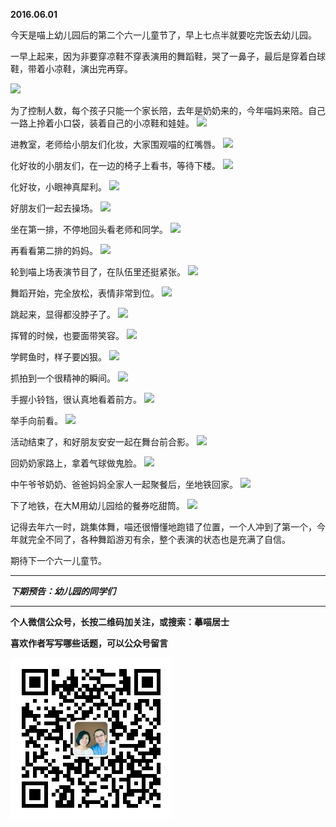 **2016.06.01**

今天是喵上幼儿园后的第二个六一儿童节了，早上七点半就要吃完饭去幼儿园。

一早上起来，因为非要穿凉鞋不穿表演用的舞蹈鞋，哭了一鼻子，最后是穿着白球鞋，带着小凉鞋，演出完再穿。

![](http://upload-images.jianshu.io/upload_images/51001-5eac08a552a43a79.jpg?imageMogr2/auto-orient/strip%7CimageView2/2/w/1240)

为了控制人数，每个孩子只能一个家长陪，去年是奶奶来的，今年喵妈来陪。自己一路上拎着小口袋，装着自己的小凉鞋和娃娃。
![](http://upload-images.jianshu.io/upload_images/51001-70c295b1b21ee1b1.jpg?imageMogr2/auto-orient/strip%7CimageView2/2/w/1240)

进教室，老师给小朋友们化妆，大家围观喵的红嘴唇。
![](http://upload-images.jianshu.io/upload_images/51001-92ff1e0cb2f9a0c4.jpg?imageMogr2/auto-orient/strip%7CimageView2/2/w/1240)

化好妆的小朋友们，在一边的椅子上看书，等待下楼。
![](http://upload-images.jianshu.io/upload_images/51001-4495867e6b48152e.jpg?imageMogr2/auto-orient/strip%7CimageView2/2/w/1240)

化好妆，小眼神真犀利。
![](http://upload-images.jianshu.io/upload_images/51001-ab5ba1f983c9f491.jpg?imageMogr2/auto-orient/strip%7CimageView2/2/w/1240)

好朋友们一起去操场。
![](http://upload-images.jianshu.io/upload_images/51001-e82abd58d243cc9c.jpg?imageMogr2/auto-orient/strip%7CimageView2/2/w/1240)

坐在第一排，不停地回头看老师和同学。
![](http://upload-images.jianshu.io/upload_images/51001-df8ec578805a9dd4.jpg?imageMogr2/auto-orient/strip%7CimageView2/2/w/1240)

再看看第二排的妈妈。
![](http://upload-images.jianshu.io/upload_images/51001-eee1066ff2aea2c3.jpg?imageMogr2/auto-orient/strip%7CimageView2/2/w/1240)

轮到喵上场表演节目了，在队伍里还挺紧张。
![](http://upload-images.jianshu.io/upload_images/51001-9640e7c06f674247.jpg?imageMogr2/auto-orient/strip%7CimageView2/2/w/1240)

舞蹈开始，完全放松，表情非常到位。
![](http://upload-images.jianshu.io/upload_images/51001-720e370e58530c99.jpg?imageMogr2/auto-orient/strip%7CimageView2/2/w/1240)

跳起来，显得都没脖子了。
![](http://upload-images.jianshu.io/upload_images/51001-c03b41e4e2ed86fb.jpg?imageMogr2/auto-orient/strip%7CimageView2/2/w/1240)

挥臂的时候，也要面带笑容。
![](http://upload-images.jianshu.io/upload_images/51001-aaab541b3b19c086.jpg?imageMogr2/auto-orient/strip%7CimageView2/2/w/1240)

学鳄鱼时，样子要凶狠。
![](http://upload-images.jianshu.io/upload_images/51001-354b5e6eb8ec2ee1.jpg?imageMogr2/auto-orient/strip%7CimageView2/2/w/1240)

抓拍到一个很精神的瞬间。
![](http://upload-images.jianshu.io/upload_images/51001-233fe7e947215900.jpg?imageMogr2/auto-orient/strip%7CimageView2/2/w/1240)

手握小铃铛，很认真地看着前方。
![](http://upload-images.jianshu.io/upload_images/51001-04d7deffe597fac4.jpg?imageMogr2/auto-orient/strip%7CimageView2/2/w/1240)

举手向前看。
![](http://upload-images.jianshu.io/upload_images/51001-086515b78dc27700.jpg?imageMogr2/auto-orient/strip%7CimageView2/2/w/1240)

活动结束了，和好朋友安安一起在舞台前合影。
![](http://upload-images.jianshu.io/upload_images/51001-5f4cec16d99df175.jpg?imageMogr2/auto-orient/strip%7CimageView2/2/w/1240)

回奶奶家路上，拿着气球做鬼脸。
![](http://upload-images.jianshu.io/upload_images/51001-6b2e9b4402fb8106.jpg?imageMogr2/auto-orient/strip%7CimageView2/2/w/1240)

中午爷爷奶奶、爸爸妈妈全家人一起聚餐后，坐地铁回家。
![](http://upload-images.jianshu.io/upload_images/51001-5e606c07e4a265c6.jpg?imageMogr2/auto-orient/strip%7CimageView2/2/w/1240)

下了地铁，在大M用幼儿园给的餐券吃甜筒。
![](http://upload-images.jianshu.io/upload_images/51001-c854d1ede84d6fc3.jpg?imageMogr2/auto-orient/strip%7CimageView2/2/w/1240)

记得去年六一时，跳集体舞，喵还很懵懂地跑错了位置，一个人冲到了第一个，今年就完全不同了，各种舞蹈游刃有余，整个表演的状态也是充满了自信。

期待下一个六一儿童节。

***

***下期预告：幼儿园的同学们***

***


**个人微信公众号，长按二维码加关注，或搜索：摹喵居士**

**喜欢作者写写哪些话题，可以公众号留言**

![](https://github.com/jiluofu/jiluofu.github.com/raw/master/momiaojushi/static/qrcode.jpg)